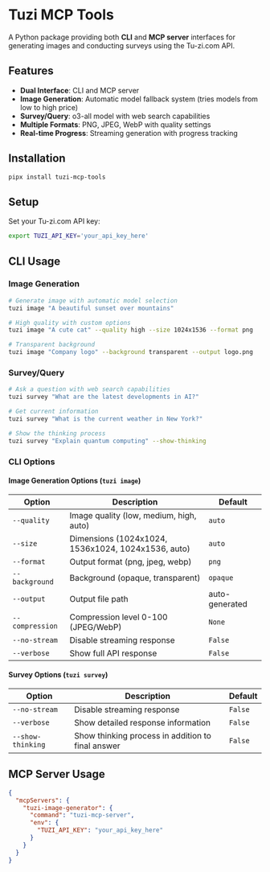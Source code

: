 # Tuzi MCP Tools

A Python package providing both **CLI** and **MCP server** interfaces for generating images and conducting surveys using the Tu-zi.com API.

## Features

- **Dual Interface**: CLI and MCP server
- **Image Generation**: Automatic model fallback system (tries models from low to high price)
- **Survey/Query**: o3-all model with web search capabilities
- **Multiple Formats**: PNG, JPEG, WebP with quality settings
- **Real-time Progress**: Streaming generation with progress tracking

## Installation

```bash
pipx install tuzi-mcp-tools
```

## Setup

Set your Tu-zi.com API key:

```bash
export TUZI_API_KEY='your_api_key_here'
```

## CLI Usage

### Image Generation

```bash
# Generate image with automatic model selection
tuzi image "A beautiful sunset over mountains"

# High quality with custom options
tuzi image "A cute cat" --quality high --size 1024x1536 --format png

# Transparent background
tuzi image "Company logo" --background transparent --output logo.png
```

### Survey/Query

```bash
# Ask a question with web search capabilities
tuzi survey "What are the latest developments in AI?"

# Get current information
tuzi survey "What is the current weather in New York?"

# Show the thinking process
tuzi survey "Explain quantum computing" --show-thinking
```

### CLI Options

#### Image Generation Options (`tuzi image`)

| Option | Description | Default |
|--------|-------------|---------|
| `--quality` | Image quality (low, medium, high, auto) | `auto` |
| `--size` | Dimensions (1024x1024, 1536x1024, 1024x1536, auto) | `auto` |
| `--format` | Output format (png, jpeg, webp) | `png` |
| `--background` | Background (opaque, transparent) | `opaque` |
| `--output` | Output file path | auto-generated |
| `--compression` | Compression level 0-100 (JPEG/WebP) | `None` |
| `--no-stream` | Disable streaming response | `False` |
| `--verbose` | Show full API response | `False` |

#### Survey Options (`tuzi survey`)

| Option | Description | Default |
|--------|-------------|---------|
| `--no-stream` | Disable streaming response | `False` |
| `--verbose` | Show detailed response information | `False` |
| `--show-thinking` | Show thinking process in addition to final answer | `False` |

## MCP Server Usage

```json
{
  "mcpServers": {
    "tuzi-image-generator": {
      "command": "tuzi-mcp-server",
      "env": {
        "TUZI_API_KEY": "your_api_key_here"
      }
    }
  }
}
```